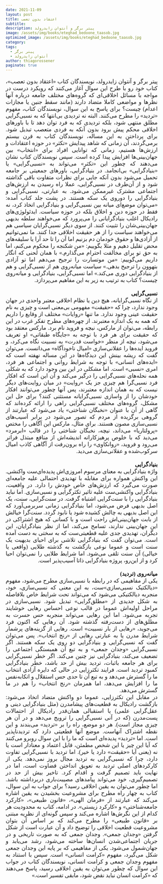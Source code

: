 ```yaml
---
date: 2021-11-09
layout: post
title: اعتقاد بدون تعصب
subtitle: 
description: پیتر برگر و آنتوان زایدرولد
image: /assets/img/books/eteghad_bedoone_taasob.jpg
optimized_image: /assets/img/books/eteghad_bedoone_taasob.jpg
category: 
tags:
  - پیتر برگر
  - آنتوان زایدرولد
author: thiagorossener
paginate: true
---
```


<div align="justify" dir="rtl" style="font-family:vazir;font-size:18px;margin-right:3%;margin-right:3%;">

پیتر برگر و آنتوان زایدرولد، نویسندگان کتاب «اعتقاد بدون تعصب»، کتاب خود رو با طرح این سوال آغاز می‌کنند که رویکرد درست در مواجه با مسائل اخلاقی‌ای که گروه‌های مختلف جامعه درباره آنها نظرها و مواضعی کاملا متضاد دارند (مانند سقط جنين یا مجازات اعدام) چیست؟ برای پاسخ به این سوال، نویسندگان کتاب، مفهوم «تردید» را مطرح می‌کنند. البته نه تردیدی بی‌انتها که به نسبی‌گرایی مطلق منتهی شود، بلکه ترديدی که به فرد توان دهد تا با باورهای اخلاقی محکم پيش برود بدون آنکه به فردی متعصب تبدیل شود. برای پرداختن به این مساله، نویسندگان کتاب به قرن بیستم برمی‌گردند، آن زمانی که شاهد پیدایش «تکثر» در حوزه اعتقادات و ارزش‌ها هستیم، زمانی که توانایی افراد برای «انتخاب» بین جهان‌بینی‌ها افزایش پیدا کرده است. سپس نویسندگان کتاب نشان می‌دهند که چطور این «تکثر» می‌تواند به «نسبی‌گرايی» يا «بنيادگرايی» بی‌انجامد. در بنيادگرايی، باورهای جمعیتی بر جامعه تحميل می‌شود بدون آنکه جايی برای نظرات متفاوت باقی گذاشته شود و از آن‌طرف در نسبی‌گرایی، عملا راه رسيدن به ارزش‌های اجتماعی مشترک غيرممکن می‌شود. به عبارتی، نسبی‌گرایی و بنیادگرایی را دوروی يک سکه هستند. در پشت جلد کتاب آمده: «می‌توان موضع‌ای میانه بین نسبی‌گرایی و بنیادگرایی اتخاذ کرد، نه فقط در حوزه دین و اخلاق بلکه در حوزه سیاست. ایدئولوژی‌های رادیکال اغلب بنیادگرایانی را می‌پرورد که می‌خواهند سلطه بدیهی جهان‌بینی‌شان را تثبیت کنند. از سوی دیگر نسبی‌گرایان سیاسی هم می‌خواهند سیاست را از هر حقیقت اخلاقی جدا کنند. ما نمی‌توانیم از آزادی‌ها و حقوق خودمان دم بزنیم اما آن را تا حد آرا یا سلیقه‌های محض تقلیل دهیم و مثلا بگوییم: «من شکنجه را محکوم می‌کنم، اما به حق تو برای مخالفت احترام می‌گذارم.» با همان لحنی که انگار داریم می‌گوییم: «من موتسارت را ترجیح می‌دهم اما تو آزادی بتهوون را ترجیح بدهی.» سیاست میانه‌روی هم از نسبی‌گرایی و هم از بنیادگرایی دوری می‌کند.» اما نسبی‌گرایی، بنیادگرایی و میانه‌روی چیست؟ کتاب به ترتیب به زیر به این مفاهیم می‌پردازد.<br>
<br>
<b>نسبی‌گرایی</b>
<br>
از نگاه نسبی‌گرایانه، هیچ دین یا نظام اخلاقی معتبر واحدی در جهان وجود ندارد، چرا که «حقیقت» مفهومی بی‌معنی است و چیزی به نام حقیقت عینی وجود ندارد. ما تنها «روایات» مختلف از وقایع را داریم که همه به یک اندازه معتبرند. از چهره‌های مطرح تفکر غرب در این رابطه، می‌توان از مارکس، نیچه و فروید نام برد. مارکس معتقد بود که حقیقت برای هر فرد با توجه به «جایگاه طبقاتی» او تعریف می‌شود، نیچه از منظر «خواست قدرت» به نسبیت نگاه می‌کرد، و فروید ایده‌ها را عقلانی‌سازی «امیال ناخودآگاه» می‌دانست. می‌توان گفت که ریشه بینش این دیدگاه‌ها در این مساله نهفته است که «ایده‌های انسانی» با توجه به شرایط روانی و اجتماعی هر فرد، امری «نسبی» است. اما مشکلی در این بین وجود دارد که به شکلی همه نحله‌های نسبی‌گرایی را درگیر می‌کند و آن این است که افکار فرد نسبی‌گرا هم چیزی جز یک «روایت» در میان روایت‌های دیگر نیست که به همان اندازه معتبرند، پس آنها چطور می‌توانند افکار خودشان را از واسازی نسبی‌گرایانه مستثنی کنند؟ برای حل این مشکل، گروه‌های مختلف نسبی‌گرایی راهی را ارائه کرده‌اند که گاهی از آن با عنوان «نخبگان شناختی» یاد می‌شود که عبارتند از گروهی برگزیده از مردم که تصور می‌شود در برابر آسیب‌های نسبی‌سازی مصون هستند. برای مثال، مارکس این آگاهی را مختص «پرولتاریا» می‌داند، نیچه، نخبگان شناختی را در قالب «ابرمرد» می‌دید که با خلوص پرهیزکارانه اندیشه‌اش از منافع مبتذل فراتر می‌رود و فروید، «روانکاوی» را راه برون‌رفت از آگاهی کاذب امیال سرکوب‌شده و عقلانی‌سازی می‌دید. <br>
<br>
<b>بنیادگرایی</b>
<br>
واژه بنیادگرایی به معنای مرسوم امروزی‌اش پدیده‌ای‌ست واکنشی. این واکنش همواره برای مقابله با تهدیدی احتمالی علیه جامعه‌ای صورت می‌گیرد که ارزش‌های خاص خودش را دارد. در واقعیت، بنیادگرایی واکنشی‌ست علیه تاثیر تکثرگرایی و نسبی‌سازی. اما نباید بنیادگرایی را با سنت‌گرایی اشتباه گرفت. در سنت‌گرایی، سنت، یک اصل بدیهی فرض می‌شود، اما بنیادگرایی زمانی سربرمی‌آورد که این اصل بدیهی به چالش کشیده شود یا نابود گردد. سنت‌گرا خیالش از بابت جهان‌بینی‌اش راحت است و با کسانی که هیچ اشتراکی در این جهان‌بینی ندارند، تسامح می‌کند، اما از نظر بنیادگرایان، این دیگران، تهدیدی جدی علیه قطعیتی‌ست که به سختی به دست آمده است. می‌توان گفت که بنیادگرایی تلاشی برای احیای بدیهیت یک سنت است و عموما نوعی بازگشت به گذشته طلایی (واقعی یا خیالی) آن سنت تلقی می‌شود. اما شرایط طلایی را نمی‌توان احیا کرد و از این‌رو، پروژه بنیادگرایی ذاتا آسیب‌پذیر است.<br>
<br>
<b>میانه‌روی (تردید)</b>
<br>
یکی از مفاهیمی که در رابطه با نسبی‌سازی مطرح می‌شود، مفهوم «دیالکتیک نسبی‌سازی»ست، به این معنی که نسبی‌سازی، خود، منجربه دیالکتیکی می‌شود که می‌تواند تحت شرایط خاص بلافاصله به شکل جدیدی از «مطلق‌گرایی» تبدیل شود. نسبی‌سازی در مراحل اولیه‌اش عموما در قالب نوعی احساس رهایی خوشایند تجربه می‌شود. اما این رهایی می‌تواند منجربه حس حسرت به مطلق‌های از دست‌رفته گذشته شود. آن رهایی که اکنون فرد می‌جوید، «رهایی از بار نسبیت» است. رهایی از گزینه‌های پرشمار شرایط مدرن یا به عبارتی رهایی از «رنج انتخاب». پس می‌توان گفت که نسبی‌گرایی و بنیادگرایی دو روی یک سکه هستند. اگر نسبی‌گرایی «وجدان جمعی» و به تبع آن همبستگی اجتماعی را تضعیف می‌کند، بنیادگرایی نیز چنین می‌کند. اگر خطر نسبی‌گرایی برای هر جامعه باثبات، تردید بیش از حد باشد، خطر بنیادگرایی کمبود تردید است. فرایند تکثرزایی در حالی که دایره آزادی انتخاب ما را گسترش می‌دهد و به تبع آن تا حدی حس استقلال و اتکابه‌نفس ما را افزایش می‌دهد، اما همزمان «رنج انتخاب» را هم در ما گسترش می‌دهد.<br>
در مقابل این تکثرزایی، عموما دو واکنش متضاد اتخاذ می‌شود: بازگشت رادیکال به قطعیت‌های پیشامدرن (مثل بنیادگرایی دینی و عقل‌گرایی علمی) یا استقبالی همان‌قدر رادیکال از احتمالات پست‌مدرن (که در آنی نسبی‌گرایی را ترویج می‌دهد و در آن هر چیزی مجاز است). هر دو موضع، راه را بر «تردید» می‌بندند و این نقطه اشتراک آنهاست. موضع آنها قطعیتی دارد که تردیدناپذیر است. اما «تردید» پدید‌ه‌ای است که ما را با این سوال روبرو می‌کنند که آیا این چیز یا این شخص مطمئن، قابل اعتماد و معنادار است یا نه (یعنی آیا «حقیقت» دارد یا خیر). اما تردید با نسبی‌گرایی تفاوت دارد، چرا که نسبی‌گرایی به تردید مجال بروز نمی‌دهد. یکی از کارکردهای اصلی تردید به تعویق انداختن قضاوت است، اما در نهایت باید تصمیم گرفت و اقدام کرد. تاخیر بیش از حد در تصمیم‌گیری، خود می‌تواند پیامدهای مصیبت‌باری دربرداشته باشد. اما چطور می‌توان به یقین اخلاقی رسید؟ برای جواب به این سوال، کتاب به چهار راه مطرح برای مشروعیت بخشیدن به یقین اشاره می‌کند که عبارتند از «فرمان الهی»، «قانون طبیعی»، «کارکرد جامعه‌شناختی» و «کارکرد زیستی». در ادامه، کتاب به محدودیت‌ هر کدام از این نگرش‌ها اشاره می‌کند و سپس گونه‌ای از نظریه مبتنی بر «قانون طبیعی» را مطرح می‌کند که بر اساس آن بتوان مشروعیت قطعیت اخلاقی را توضیح داد و آن عبارت است از شکل گرفتن «وجدان جمعی». وجدان جمعی که به صورت تاریخی و در جریان اجتماعی‌شدن انسان‌ها ساخته می‌شود، رشد می‌یابد و جهان‌شمول می‌شود. یکی از مفاهیمی که بر پایه این وجدان جمعی شکل می‌گیرد، مفهوم «کرامت انسانی» است. سپس با استناد به مفهوم وجدان جمعی و کرامت انسانی، نویسندگان کتاب در جواب این سوال که چطور می‌توان به یقین اخلاقی رسید، پاسخ می‌دهند که «کرامت انسان نباید نقض شود، مابقی تفسیر است.»

